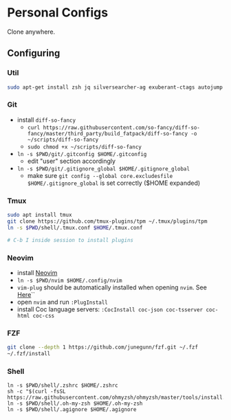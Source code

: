 # Personal Configs

Clone anywhere.

## Configuring
### Util
```bash
sudo apt-get install zsh jq silversearcher-ag exuberant-ctags autojump git
```

### Git
- install `diff-so-fancy`
  - `curl https://raw.githubusercontent.com/so-fancy/diff-so-fancy/master/third_party/build_fatpack/diff-so-fancy -o ~/scripts/diff-so-fancy`
  - `sudo chmod +x ~/scripts/diff-so-fancy`
- `ln -s $PWD/git/.gitconfig $HOME/.gitconfig`
  - edit "user" section accordingly
- `ln -s $PWD/git/.gitignore_global $HOME/.gitignore_global`
  - make sure `git config --global core.excludesfile $HOME/.gitignore_global` is set correctly ($HOME expanded)

### Tmux
```bash
sudo apt install tmux
git clone https://github.com/tmux-plugins/tpm ~/.tmux/plugins/tpm
ln -s $PWD/shell/.tmux.conf $HOME/.tmux.conf

# C-b I inside session to install plugins
```

### Neovim
- install [Neovim](https://neovim.io/)
- `ln -s $PWD/nvim $HOME/.config/nvim`
- `vim-plug` should be automatically installed when opening `nvim`. See [Here](https://github.com/junegunn/vim-plug/wiki/tips#automatic-installation)``
- open `nvim` and run `:PlugInstall`
- install Coc language servers: `:CocInstall coc-json coc-tsserver coc-html coc-css`

### FZF
```bash
git clone --depth 1 https://github.com/junegunn/fzf.git ~/.fzf
~/.fzf/install
```

### Shell
```
ln -s $PWD/shell/.zshrc $HOME/.zshrc
sh -c "$(curl -fsSL https://raw.githubusercontent.com/ohmyzsh/ohmyzsh/master/tools/install.sh)"
ln -s $PWD/shell/.oh-my-zsh $HOME/.oh-my-zsh
ln -s $PWD/shell/.agignore $HOME/.agignore
```
